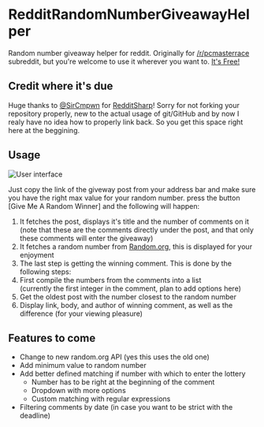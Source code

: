 # RedditRandomNumberGiveawayHelper
Random number giveaway helper for reddit.
Originally for [/r/pcmasterrace](https://www.reddit.com/r/pcmasterrace/) subreddit, but you're welcome to use it wherever you want to. [It's Free!](http://img4.wikia.nocookie.net/__cb20150729150144/ssb/images/4/4d/Its_free.png)

## Credit where it's due
Huge thanks to [@SirCmpwn](https://github.com/SirCmpwn) for [RedditSharp](https://github.com/SirCmpwn/RedditSharp)!
Sorry for not forking your repository properly, new to the actual usage of git/GitHub and by now I realy have no idea how to properly link back. So you get this space right here at the beggining.

## Usage
![User interface](https://i.imgur.com/njEr6J7.png)

Just copy the link of the giveway post from your address bar and make sure you have the right max value for your random number.
press the button [Give Me A Random Winner] and the following will happen:

1. It fetches the post, displays it's title and the number of comments on it  
(note that these are the comments directly under the post, and that only these comments will enter the giveaway)
2. It fetches a random number from [Random.org](https://www.random.org/), this is displayed for your enjoyment
3. The last step is getting the winning comment. This is done by the following steps:
  1. First compile the numbers from the comments into a list  
  (currently the first integer in the comment, plan to add options here)
  2. Get the oldest post with the number closest to the random number
  3. Display link, body, and author of winning comment, as well as the difference (for your viewing pleasure)

## Features to come

- Change to new random.org API (yes this uses the old one)
- Add minimum value to random number
- Add better defined matching if number with which to enter the lottery
  - Number has to be right at the beginning of the comment
  - Dropdown with more options
  - Custom matching with regular expressions
- Filtering comments by date (in case you want to be strict with the deadline)
